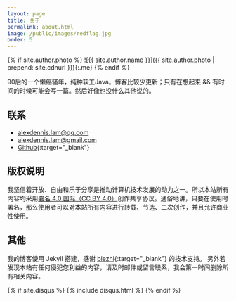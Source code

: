 ```yaml
---
layout: page
title: 关于
permalink: about.html
image: /public/images/redflag.jpg
order: 5
---
```


{% if site.author.photo %}
![{{ site.author.name }}]({{ site.author.photo | prepend: site.cdnurl }}){:.me}
{% endif %}

90后的一个懒癌骚年，纯种软工Java。博客比较少更新；只有在想起来 && 有时间的时候可能会写一篇。然后好像也没什么其他说的。

## 联系
* alexdennis.lam@qq.com
* alexdennis.lam@gmail.com
* [Github](https://github.com/AlexJialene){:target="_blank"}




## 版权说明

我坚信着开放、自由和乐于分享是推动计算机技术发展的动力之一。所以本站所有内容均采用[署名 4.0 国际（CC BY
4.0）](http://creativecommons.org/licenses/by/4.0/deed.zh)创作共享协议。通俗地讲，只要在使用时署名，那么使用者可以对本站所有内容进行转载、节选、二次创作，并且允许商业性使用。

## 其他

我的博客使用 Jekyll 搭建，感谢 [biezhi](https://github.com/biezhi/blog){:target="_blank"} 的技术支持。
另外若发现本站有任何侵犯您利益的内容，请及时邮件或留言联系，我会第一时间删除所有相关内容。

<!-- Add Disqus Comments -->
{% if site.disqus %}
{% include disqus.html %}
{% endif %}